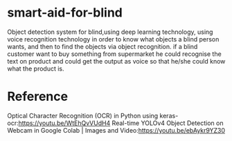 # smart-aid-for-blind
Object detection system for blind,using deep learning technology, using voice recognition technology in order to know what objects a blind person wants, and then to find the objects via object recognition. if a blind customer want to buy something from supermarket he could recognise the text on product and could get the output as voice so that he/she could know what the product is.

#  Reference
Optical Character Recognition (OCR) in Python using keras-ocr:https://youtu.be/WtEhQvVUdH4
Real-time YOLOv4 Object Detection on Webcam in Google Colab | Images and Video:https://youtu.be/ebAykr9YZ30
